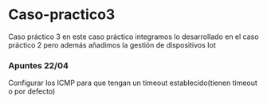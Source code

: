 # Caso-practico3
Caso práctico 3 en este caso práctico integramos lo desarrollado en el caso práctico 2 pero además añadimos la gestión de dispositivos Iot

### Apuntes 22/04
Configurar los ICMP para que tengan un timeout establecido(tienen timeout o por defecto)

